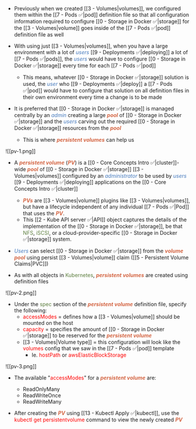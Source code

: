 - Previously when we created [[3 - Volumes|volumes]], we configured them within the [[7 - Pods ✅|pod]] definition file so that all configuration information required to configure [[0 - Storage in Docker ✅|storage]] for the [[3 - Volumes|volume]] goes inside of the [[7 - Pods ✅|pod]] definition file as well

- With using just [[3 - Volumes|volumes]], when you have a large environment with a lot of <i><span style="color:#477bbe">users</span></i> [[9 - Deployments ✅|deploying]] a lot of [[7 - Pods ✅|pods]], the <i><span style="color:#477bbe">users</span></i> would have to configure [[0 - Storage in Docker ✅|storage]] every time for each [[7 - Pods ✅|pod]]
	- This means, whatever [[0 - Storage in Docker ✅|storage]] solution is used, the <i><span style="color:#477bbe">user</span></i> who [[9 - Deployments ✅|deploy]] a [[7 - Pods ✅|pod]] would have to configure that solution on all definition files in their own environment every time a change is to be made

- It is preferred that [[0 - Storage in Docker ✅|storage]] is managed centrally by an <i><span style="color:#477bbe">admin</span></i> creating a large <b><i><span style="color:#d46644">pool</span></i></b> of [[0 - Storage in Docker ✅|storage]] and the <i><span style="color:#477bbe">users</span></i> carving out the required [[0 - Storage in Docker ✅|storage]] resources from the <b><i><span style="color:#d46644">pool</span></i></b>
	- This is where <b><i><span style="color:#d46644">persistent volumes</span></i></b> can help us

![[pv-1.png]]

- A <b><i><span style="color:#d46644">persistent volume</span></i></b> (<b><i><span style="color:#d46644">PV</span></i></b>) is a [[0 - Core Concepts Intro ✅|cluster]]-wide <b><i><span style="color:#d46644">pool</span></i></b> of [[0 - Storage in Docker ✅|storage]] [[3 - Volumes|volumes]] configured by an <i><span style="color:#477bbe">administrator</span></i> to be used by <i><span style="color:#477bbe">users</span></i> [[9 - Deployments ✅|deploying]] applications on the [[0 - Core Concepts Intro ✅|cluster]]
	- <b><i><span style="color:#d46644">PVs</span></i></b> are [[3 - Volumes|volume]] plugins like [[3 - Volumes|volumes]], but have a lifecycle independent of any individual [[7 - Pods ✅|Pod]] that uses the <b><i><span style="color:#d46644">PV</span></i></b>.
	- This [[2 - Kube API server ✅|API]] object captures the details of the implementation of the [[0 - Storage in Docker ✅|storage]], be that <span style="color:#5c7e3e">NFS</span>, <span style="color:#5c7e3e">iSCSI</span>, or a cloud-provider-specific [[0 - Storage in Docker ✅|storage]] system.

- <i><span style="color:#477bbe">Users</span></i> can select [[0 - Storage in Docker ✅|storage]] from the <b><i><span style="color:#d46644">volume pool</span></i></b> using persist [[3 - Volumes|volume]] claim ([[5 - Persistent Volume Claims|PVC]])

- As with all objects in <span style="color:#5c7e3e">Kubernetes</span>, <b><i><span style="color:#d46644">persistent volumes</span></i></b> are created using definition files

![[pv-2.png]]

- Under the <span style="color:#5c7e3e">spec</span> section of the <b><i><span style="color:#d46644">persistent volume</span></i></b> definition file, specify the following:
	- <span style="color:red">accessModes</span> = defines how a [[3 - Volumes|volume]] should be mounted on the host
	- <span style="color:red">capacity</span> = specifies the amount of [[0 - Storage in Docker ✅|storage]] to be reserved for the <b><i><span style="color:#d46644">persistent volume</span></i></b>
	- [[3 - Volumes|Volume type]] = this configuration will look like the <span style="color:red">volumes</span> config that we saw in the [[7 - Pods ✅|pod]] template
		- Ie. <span style="color:red">hostPath</span> or <span style="color:red">awsElasticBlockStorage</span>

![[pv-3.png]]

- The available "<span style="color:red">accessModes</span>" for a <b><i><span style="color:#d46644">persistent volume</span></i></b> are:
	- ReadOnlyMany
	- ReadWriteOnce
	- ReadWriteMany

- After creating the <b><i><span style="color:#d46644">PV</span></i></b> using [[13 - Kubectl Apply ✅|kubectl]], use the <span style="color:red">kubectl get persistentvolume</span> command to view the newly created <b><i><span style="color:#d46644">PV</span></i></b>